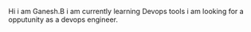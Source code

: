 Hi i am Ganesh.B
i am currently learning Devops tools 
i am looking for a opputunity as a devops engineer.

